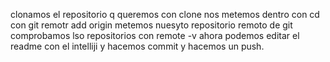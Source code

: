 clonamos el repositorio q queremos con clone
nos metemos dentro con cd
con git remotr add origin metemos nuesyto repositorio remoto de git
comprobamos lso repositorios con remote -v
ahora podemos editar el readme con el intelliji
y hacemos commit y hacemos un push.
